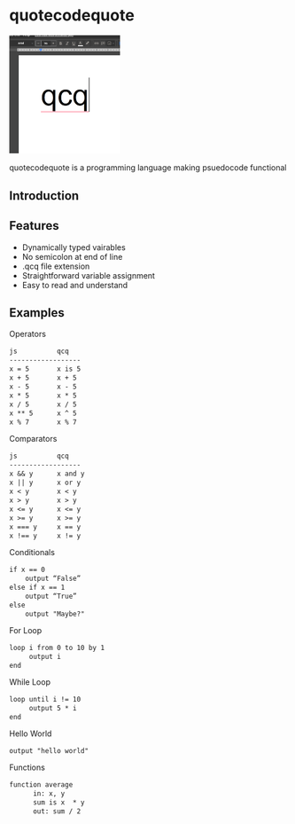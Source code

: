 # quotecodequote
<img src="https://github.com/kmarinsh/quotecodequote/blob/main/qcqlogo.jpg?raw=true" alt="drawing" width="200"/>


quotecodequote is a programming language making psuedocode functional
## Introduction

## Features
* Dynamically typed vairables
* No semicolon at end of line
* .qcq file extension
* Straightforward variable assignment
* Easy to read and understand

## Examples

Operators
```
js          qcq
------------------
x = 5       x is 5
x + 5       x + 5
x - 5       x - 5 
x * 5       x * 5
x / 5       x / 5
x ** 5      x ^ 5
x % 7       x % 7
```

Comparators
```
js          qcq
------------------
x && y      x and y
x || y      x or y
x < y       x < y
x > y       x > y
x <= y      x <= y
x >= y      x >= y
x === y     x == y
x !== y     x != y
```

Conditionals
```
if x == 0
    output “False”
else if x == 1
    output “True”
else
    output "Maybe?"
```

For Loop
```
loop i from 0 to 10 by 1
     output i
end
```

While Loop
```
loop until i != 10
     output 5 * i
end
```

Hello World
```
output "hello world"
```

Functions
```
function average
      in: x, y
      sum is x  * y
      out: sum / 2
```

